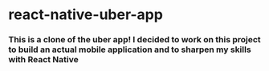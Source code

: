 # react-native-uber-app
<h3>
  This is a clone of the uber app! I decided to work on this project to build an actual mobile application and to sharpen my skills with React Native
</h3>
